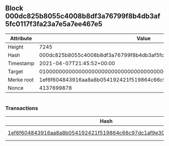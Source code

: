 ## Block 000dc825b8055c4008b8df3a76799f8b4db3af5fc0117f3fa23a7e5a7ee467e5

Attribute | Value
--- | ---
Height | 7245
Hash | 000dc825b8055c4008b8df3a76799f8b4db3af5fc0117f3fa23a7e5a7ee467e5
Timestamp | 2021-04-07T21:45:52+00:00
Target | 0100000000000000000000000000000000000000000000000000000000000000
Merke root | 1ef6f604843916aa8a8b054192421f519864c66c97dc1af9e306f43a66d01e91
Nonce | 4137699878

```

```

### Transactions

Hash | Amount
--- | ---
[1ef6f604843916aa8a8b054192421f519864c66c97dc1af9e306f43a66d01e91](1ef6f604843916aa8a8b054192421f519864c66c97dc1af9e306f43a66d01e91.md) | 10.00000000 SKEPTI 
